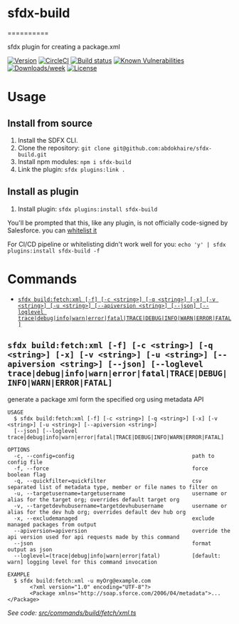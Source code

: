 # sfdx-build
==========

sfdx plugin for creating a package.xml

[![Version](https://img.shields.io/npm/v/sfdx-build.svg)](https://npmjs.org/package/sfdx-build)
[![CircleCI](https://circleci.com/gh/abdokhaire/sfdx-build/tree/master.svg?style=svg)](https://circleci.com/gh/abdokhaire/sfdx-build/tree/master)
[![Build status](https://ci.appveyor.com/api/projects/status/k3if0g2pe0c0hpw7/branch/master?svg=true)](https://ci.appveyor.com/project/abdokhaire/sfdx-build/branch/master)
[![Known Vulnerabilities](https://snyk.io/test/github/abdokhaire/sfdx-build/badge.svg)](https://snyk.io/test/github/abdokhaire/sfdx-build)
[![Downloads/week](https://img.shields.io/npm/dw/sfdx-build.svg)](https://npmjs.org/package/sfdx-build)
[![License](https://img.shields.io/npm/l/sfdx-build.svg)](https://github.com/abdokhaire/sfdx-build/blob/master/package.json)

<!-- [![Codecov](https://codecov.io/gh/abdokhaire/sfdx-build/branch/master/graph/badge.svg)](https://codecov.io/gh/abdokhaire/sfdx-build)  
[![Greenkeeper](https://badges.greenkeeper.io/abdokhaire/sfdx-build.svg)](https://greenkeeper.io/) -->

<!-- toc -->
<!-- tocstop -->

<!-- install -->
# Usage

## Install from source

1. Install the SDFX CLI.
2. Clone the repository: `git clone git@github.com:abdokhaire/sfdx-build.git`
3. Install npm modules: `npm i sfdx-build`
4. Link the plugin: `sfdx plugins:link .`

## Install as plugin

1. Install plugin: `sfdx plugins:install sfdx-build`

You'll be prompted that this, like any plugin, is not officially code-signed by Salesforce. you can [whitelist it](https://developer.salesforce.com/blogs/2017/10/salesforce-dx-cli-plugin-update.html)

For CI/CD pipeline or whitelisting didn't work well for you: `echo 'y' | sfdx plugins:install sfdx-build -f`

<!-- installstop -->

# Commands

<!-- commands -->
* [`sfdx build:fetch:xml [-f] [-c <string>] [-q <string>] [-x] [-v <string>] [-u <string>] [--apiversion <string>] [--json] [--loglevel trace|debug|info|warn|error|fatal|TRACE|DEBUG|INFO|WARN|ERROR|FATAL]`](#sfdx-buildfetchxml--f--c-string--q-string--x--v-string--u-string---apiversion-string---json---loglevel-tracedebuginfowarnerrorfataltracedebuginfowarnerrorfatal)

## `sfdx build:fetch:xml [-f] [-c <string>] [-q <string>] [-x] [-v <string>] [-u <string>] [--apiversion <string>] [--json] [--loglevel trace|debug|info|warn|error|fatal|TRACE|DEBUG|INFO|WARN|ERROR|FATAL]`

generate a package xml form the specified org using metadata API

```
USAGE
  $ sfdx build:fetch:xml [-f] [-c <string>] [-q <string>] [-x] [-v <string>] [-u <string>] [--apiversion <string>] 
  [--json] [--loglevel trace|debug|info|warn|error|fatal|TRACE|DEBUG|INFO|WARN|ERROR|FATAL]

OPTIONS
  -c, --config=config                                     path to config file
  -f, --force                                             force boolean flag
  -q, --quickfilter=quickfilter                           csv separated list of metadata type, member or file names to filter on
  -u, --targetusername=targetusername                     username or alias for the target org; overrides default target org
  -v, --targetdevhubusername=targetdevhubusername         username or alias for the dev hub org; overrides default dev hub org
  -x, --excludemanaged                                    exclude managed packages from output
  --apiversion=apiversion                                 override the api version used for api requests made by this command
  --json                                                  format output as json
  --loglevel=(trace|debug|info|warn|error|fatal)          [default: warn] logging level for this command invocation

EXAMPLE
  $ sfdx build:fetch:xml -u myOrg@example.com
       <?xml version="1.0" encoding="UTF-8"?>
       <Package xmlns="http://soap.sforce.com/2006/04/metadata">...</Package>
```

_See code: [src/commands/build/fetch/xml.ts](https://github.com/abdokhaire/sfdx-build/blob/v0.0.3/src/commands/build/fetch/xml.ts)_
<!-- commandsstop -->
